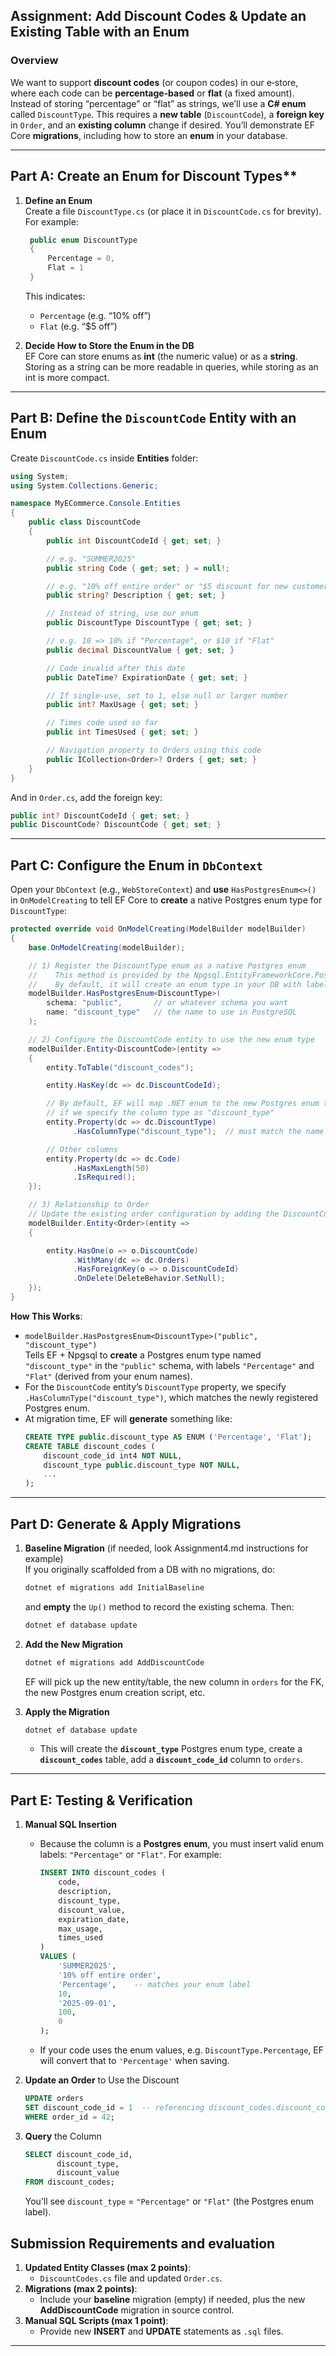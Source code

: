 ## **Assignment: Add Discount Codes & Update an Existing Table with an Enum**

### **Overview**

We want to support **discount codes** (or coupon codes) in our e‐store, where each code can be **percentage‐based** or **flat** (a fixed amount). Instead of storing “percentage” or “flat” as strings, we’ll use a **C# enum** called `DiscountType`. This requires a **new table** (`DiscountCode`), a **foreign key** in `Order`, and an **existing column** change if desired. You’ll demonstrate EF Core **migrations**, including how to store an **enum** in your database.

---

## **Part A: Create an Enum for Discount Types\*\***

1. **Define an Enum**  
   Create a file `DiscountType.cs` (or place it in `DiscountCode.cs` for brevity). For example:

   ```csharp
    public enum DiscountType
    {
        Percentage = 0,
        Flat = 1
    }
   ``` 

   This indicates:

   - `Percentage` (e.g. “10% off”)
   - `Flat` (e.g. “$5 off”)

2. **Decide How to Store the Enum in the DB**  
   EF Core can store enums as **int** (the numeric value) or as a **string**. Storing as a string can be more readable in queries, while storing as an int is more compact.

---

## **Part B: Define the `DiscountCode` Entity with an Enum**

Create `DiscountCode.cs` inside **Entities** folder:

```csharp
using System;
using System.Collections.Generic;

namespace MyECommerce.Console.Entities
{
    public class DiscountCode
    {
        public int DiscountCodeId { get; set; }

        // e.g. "SUMMER2025"
        public string Code { get; set; } = null!;

        // e.g. "10% off entire order" or "$5 discount for new customers"
        public string? Description { get; set; }

        // Instead of string, use our enum
        public DiscountType DiscountType { get; set; }

        // e.g. 10 => 10% if "Percentage", or $10 if "Flat"
        public decimal DiscountValue { get; set; }

        // Code invalid after this date
        public DateTime? ExpirationDate { get; set; }

        // If single-use, set to 1, else null or larger number
        public int? MaxUsage { get; set; }

        // Times code used so far
        public int TimesUsed { get; set; }

        // Navigation property to Orders using this code
        public ICollection<Order>? Orders { get; set; }
    }
}
```

And in `Order.cs`, add the foreign key:

```csharp
public int? DiscountCodeId { get; set; }
public DiscountCode? DiscountCode { get; set; }
```

---

## **Part C: Configure the Enum in `DbContext`**

Open your `DbContext` (e.g., `WebStoreContext`) and **use** `HasPostgresEnum<>()` in `OnModelCreating` to tell EF Core to **create** a native Postgres enum type for `DiscountType`:

```csharp
protected override void OnModelCreating(ModelBuilder modelBuilder)
{
    base.OnModelCreating(modelBuilder);

    // 1) Register the DiscountType enum as a native Postgres enum
    //    This method is provided by the Npgsql.EntityFrameworkCore.PostgreSQL extension.
    //    By default, it will create an enum type in your DB with labels "Percentage" and "Flat".
    modelBuilder.HasPostgresEnum<DiscountType>(
        schema: "public",       // or whatever schema you want
        name: "discount_type"   // the name to use in PostgreSQL
    );

    // 2) Configure the DiscountCode entity to use the new enum type
    modelBuilder.Entity<DiscountCode>(entity =>
    {
        entity.ToTable("discount_codes");

        entity.HasKey(dc => dc.DiscountCodeId);

        // By default, EF will map .NET enum to the new Postgres enum type
        // if we specify the column type as "discount_type"
        entity.Property(dc => dc.DiscountType)
              .HasColumnType("discount_type");  // must match the name above

        // Other columns
        entity.Property(dc => dc.Code)
              .HasMaxLength(50)
              .IsRequired();
    });

    // 3) Relationship to Order
    // Update the existing order configuration by adding the DiscountCode relation
    modelBuilder.Entity<Order>(entity =>
    {

        entity.HasOne(o => o.DiscountCode)
              .WithMany(dc => dc.Orders)
              .HasForeignKey(o => o.DiscountCodeId)
              .OnDelete(DeleteBehavior.SetNull);
    });
}
```

**How This Works**:

- `modelBuilder.HasPostgresEnum<DiscountType>("public", "discount_type")`  
   Tells EF + Npgsql to **create** a Postgres enum type named `"discount_type"` in the `"public"` schema, with labels `"Percentage"` and `"Flat"` (derived from your enum names).
- For the `DiscountCode` entity’s `DiscountType` property, we specify `.HasColumnType("discount_type")`, which matches the newly registered Postgres enum.
- At migration time, EF will **generate** something like:
  ```sql
  CREATE TYPE public.discount_type AS ENUM ('Percentage', 'Flat');
  CREATE TABLE discount_codes (
      discount_code_id int4 NOT NULL,
      discount_type public.discount_type NOT NULL,
      ...
  );
  ```

---
 
## **Part D: Generate & Apply Migrations**

1. **Baseline Migration** (if needed, look Assignment4.md instructions for example)  
   If you originally scaffolded from a DB with no migrations, do:

   ```bash
   dotnet ef migrations add InitialBaseline
   ```

   and **empty** the `Up()` method to record the existing schema. Then:

   ```bash
   dotnet ef database update
   ```

2. **Add the New Migration**

   ```bash
   dotnet ef migrations add AddDiscountCode
   ```

   EF will pick up the new entity/table, the new column in `orders` for the FK, the new Postgres enum creation script, etc.

3. **Apply the Migration**

   ```bash
   dotnet ef database update
   ```

   - This will create the **`discount_type`** Postgres enum type, create a **`discount_codes`** table, add a **`discount_code_id`** column to `orders`.

---

## **Part E: Testing & Verification**

1. **Manual SQL Insertion**

   - Because the column is a **Postgres enum**, you must insert valid enum labels: `"Percentage"` or `"Flat"`. For example:
     ```sql
     INSERT INTO discount_codes (
         code,
         description,
         discount_type,
         discount_value,
         expiration_date,
         max_usage,
         times_used
     )
     VALUES (
         'SUMMER2025',
         '10% off entire order',
         'Percentage',    -- matches your enum label
         10,
         '2025-09-01',
         100,
         0
     );
     ```
   - If your code uses the enum values, e.g. `DiscountType.Percentage`, EF will convert that to `'Percentage'` when saving.

2. **Update an Order** to Use the Discount

   ```sql
   UPDATE orders
   SET discount_code_id = 1  -- referencing discount_codes.discount_code_id
   WHERE order_id = 42;
   ```

3. **Query** the Column

   ```sql
   SELECT discount_code_id,
          discount_type,
          discount_value
   FROM discount_codes;
   ```

   You’ll see `discount_type` = `"Percentage"` or `"Flat"` (the Postgres enum label).

## **Submission Requirements and evaluation**

1. **Updated Entity Classes (max 2 points)**:
   - `DiscountCodes.cs` file and updated `Order.cs`.
2. **Migrations (max 2 points)**:
   - Include your **baseline** migration (empty) if needed, plus the new **AddDiscountCode** migration in source control.
3. **Manual SQL Scripts (max 1 point)**:
   - Provide new **INSERT** and **UPDATE** statements as `.sql` files.

---
